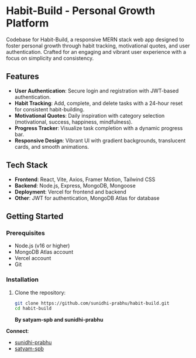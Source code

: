 # Habit-Build - Personal Growth Platform

Codebase for Habit-Build, a responsive MERN stack web app designed to foster personal growth through habit tracking, motivational quotes, and user authentication. Crafted for an engaging and vibrant user experience with a focus on simplicity and consistency.

## Features

- **User Authentication**: Secure login and registration with JWT-based authentication.
- **Habit Tracking**: Add, complete, and delete tasks with a 24-hour reset for consistent habit-building.
- **Motivational Quotes**: Daily inspiration with category selection (motivational, success, happiness, mindfulness).
- **Progress Tracker**: Visualize task completion with a dynamic progress bar.
- **Responsive Design**: Vibrant UI with gradient backgrounds, translucent cards, and smooth animations.

## Tech Stack

- **Frontend**: React, Vite, Axios, Framer Motion, Tailwind CSS
- **Backend**: Node.js, Express, MongoDB, Mongoose
- **Deployment**: Vercel for frontend and backend
- **Other**: JWT for authentication, MongoDB Atlas for database

## Getting Started

### Prerequisites

- Node.js (v16 or higher)
- MongoDB Atlas account
- Vercel account
- Git

### Installation

1. Clone the repository:

   ```bash
   git clone https://github.com/sunidhi-prabhu/habit-build.git
   cd habit-build

   ```

   **By satyam-spb and sunidhi-prabhu**

**Connect**:

- [sunidhi-prabhu](https://github.com/sunidhi-prabhu)
- [satyam-spb](https://github.com/satyam-spb)
